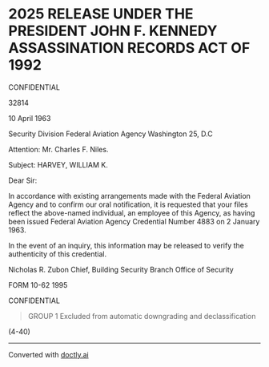 # 2025 RELEASE UNDER THE PRESIDENT JOHN F. KENNEDY ASSASSINATION RECORDS ACT OF 1992

CONFIDENTIAL

32814

10 April 1963

Security Division
Federal Aviation Agency
Washington 25, D.C

Attention: Mr. Charles F. Niles.

Subject: HARVEY, WILLIAM K.

Dear Sir:

In accordance with existing arrangements made with the Federal Aviation Agency and to confirm our oral notification, it is requested that your files reflect the above-named individual, an employee of this Agency, as having been issued Federal Aviation Agency Credential Number 4883 on 2 January 1963.

In the event of an inquiry, this information may be released to verify the authenticity of this credential.

Nicholas R. Zubon
Chief, Building Security Branch
Office of Security

FORM
10-62 1995

CONFIDENTIAL

> GROUP 1
> Excluded from automatic downgrading and declassification

(4-40)


---
Converted with [doctly.ai](https://doctly.ai)